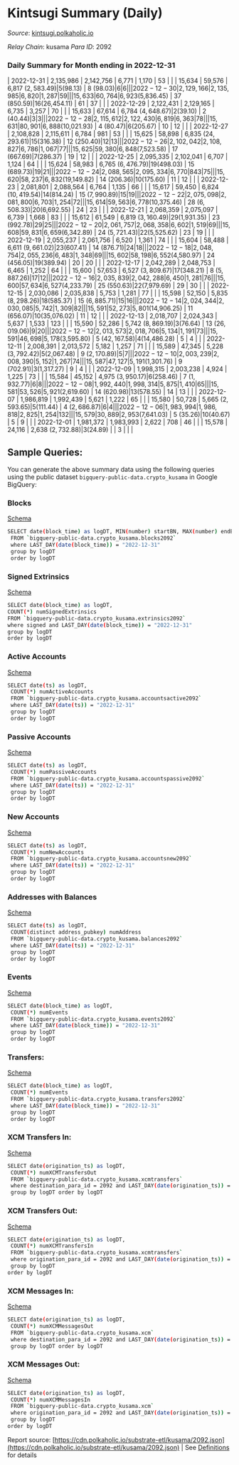 # Kintsugi Summary (Daily)

_Source_: [kintsugi.polkaholic.io](https://kintsugi.polkaholic.io)

*Relay Chain*: kusama
*Para ID*: 2092



### Daily Summary for Month ending in 2022-12-31


| 2022-12-31 | 2,135,986 | 2,142,756 | 6,771 | 1,170 | 53 |  |  | 15,634 | 59,576 | 6,817 ($2,583.49) | 5 ($98.13) | 8 ($98.03) | 6 | 6 |  |
| 2022-12-30 | 2,129,166 | 2,135,985 | 6,820 | 1,287 | 59 |  |  | 15,633 | 60,764 | 6,923 ($5,836.45) | 37 ($850.59) | 16 ($26,454.11) | 61 | 37 |  |
| 2022-12-29 | 2,122,431 | 2,129,165 | 6,735 | 3,257 | 70 |  |  | 15,633 | 67,614 | 6,784 ($4,648.67) | 2 ($39.10) | 2 ($40.44) | 3 | 3 |  |
| 2022-12-28 | 2,115,612 | 2,122,430 | 6,819 | 6,363 | 78 |  |  | 15,631 | 80,901 | 6,888 ($10,021.93) | 4 ($80.47) | 6 ($205.67) | 10 | 12 |  |
| 2022-12-27 | 2,108,828 | 2,115,611 | 6,784 | 981 | 53 |  |  | 15,625 | 58,898 | 6,835 ($24,293.61) | 15 ($316.38) | 12 ($250.40) | 12 | 13 |  |
| 2022-12-26 | 2,102,042 | 2,108,827 | 6,786 | 1,067 | 77 |  |  | 15,625 | 59,380 | 6,848 ($7,523.58) | 17 ($667.69) | 7 ($286.37) | 19 | 12 |  |
| 2022-12-25 | 2,095,335 | 2,102,041 | 6,707 | 1,124 | 64 |  |  | 15,624 | 58,983 | 6,765 ($6,476.79) | 19 ($498.03) | 15 ($689.73) | 19 | 21 |  |
| 2022-12-24 | 2,088,565 | 2,095,334 | 6,770 | 843 | 75 |  |  | 15,620 | 58,237 | 6,832 ($19,149.82) | 14 ($206.36) | 10 ($175.60) | 11 | 12 |  |
| 2022-12-23 | 2,081,801 | 2,088,564 | 6,764 | 1,135 | 66 |  |  | 15,617 | 59,450 | 6,824 ($10,419.54) | 14 ($814.24) | 15 ($7,990.89) | 15 | 19 |  |
| 2022-12-22 | 2,075,098 | 2,081,800 | 6,703 | 1,254 | 72 |  |  | 15,614 | 59,563 | 6,778 ($10,375.46) | 28 ($6,508.33) | 20 ($6,692.55) | 24 | 23 |  |
| 2022-12-21 | 2,068,359 | 2,075,097 | 6,739 | 1,668 | 83 |  |  | 15,612 | 61,549 | 6,819 ($3,160.49) | 29 ($1,931.35) | 23 ($992.78) | 29 | 25 |  |
| 2022-12-20 | 2,061,757 | 2,068,358 | 6,602 | 1,519 | 69 |  |  | 15,608 | 59,831 | 6,659 ($6,342.89) | 24 ($5,721.43) | 22 ($5,525.62) | 23 | 19 |  |
| 2022-12-19 | 2,055,237 | 2,061,756 | 6,520 | 1,361 | 74 |  |  | 15,604 | 58,488 | 6,611 ($9,661.02) | 23 ($607.41) | 14 ($876.71) | 24 | 18 |  |
| 2022-12-18 | 2,048,754 | 2,055,236 | 6,483 | 1,348 | 69 |  |  | 15,602 | 58,198 | 6,552 ($4,580.97) | 24 ($456.05) | 19 ($389.94) | 20 | 20 |  |
| 2022-12-17 | 2,042,289 | 2,048,753 | 6,465 | 1,252 | 64 |  |  | 15,600 | 57,653 | 6,527 ($3,809.67) | 17 ($348.21) | 8 ($5,887.26) | 17 | 12 |  |
| 2022-12-16 | 2,035,839 | 2,042,288 | 6,450 | 1,281 | 76 |  |  | 15,600 | 57,634 | 6,527 ($4,233.79) | 25 ($550.63) | 22 ($7,979.69) | 29 | 30 |  |
| 2022-12-15 | 2,030,086 | 2,035,838 | 5,753 | 1,281 | 77 |  |  | 15,598 | 52,150 | 5,835 ($8,298.26) | 18 ($585.37) | 15 ($6,885.71) | 15 | 16 |  |
| 2022-12-14 | 2,024,344 | 2,030,085 | 5,742 | 1,309 | 82 |  |  | 15,591 | 52,273 | 5,801 ($14,906.25) | 11 ($656.07) | 10 ($35,076.02) | 11 | 12 |  |
| 2022-12-13 | 2,018,707 | 2,024,343 | 5,637 | 1,533 | 123 |  |  | 15,590 | 52,286 | 5,742 ($8,869.19) | 3 ($76.64) | 13 ($26,019.06) | 9 | 20 |  |
| 2022-12-12 | 2,013,573 | 2,018,706 | 5,134 | 1,191 | 73 |  |  | 15,591 | 46,698 | 5,178 ($3,595.80) | 5 ($42,167.58) | 4 ($14,486.28) | 5 | 4 |  |
| 2022-12-11 | 2,008,391 | 2,013,572 | 5,182 | 1,257 | 71 |  |  | 15,589 | 47,345 | 5,228 ($3,792.42) | 5 ($2,067.48) | 9 ($2,170.89) | 5 | 7 |  |
| 2022-12-10 | 2,003,239 | 2,008,390 | 5,152 | 1,267 | 74 |  |  | 15,587 | 47,127 | 5,191 ($1,301.76) | 9 ($702.91) | 3 ($1,317.27) | 9 | 4 |  |
| 2022-12-09 | 1,998,315 | 2,003,238 | 4,924 | 1,225 | 73 |  |  | 15,584 | 45,152 | 4,975 ($3,950.17) | 6 ($258.46) | 7 ($1,932.77) | 6 | 8 |  |
| 2022-12-08 | 1,992,440 | 1,998,314 | 5,875 | 1,410 | 65 |  |  | 15,581 | 53,526 | 5,921 ($2,619.60) | 14 ($620.98) | 13 ($578.55) | 14 | 13 |  |
| 2022-12-07 | 1,986,819 | 1,992,439 | 5,621 | 1,222 | 65 |  |  | 15,580 | 50,728 | 5,665 ($2,593.65) | 5 ($111.44) | 4 ($2,686.87) | 6 | 4 |  |
| 2022-12-06 | 1,983,994 | 1,986,818 | 2,825 | 1,254 | 132 |  |  | 15,579 | 30,889 | 2,953 ($7,641.03) | 5 ($35.26) | 10 ($40.67) | 5 | 9 |  |
| 2022-12-01 | 1,981,372 | 1,983,993 | 2,622 | 708 | 46 |  |  | 15,578 | 24,116 | 2,638 ($2,732.88) | 3 ($24.89) |   | 3 |  |  |

## Sample Queries:
You can generate the above summary data using the following queries using the public dataset `bigquery-public-data.crypto_kusama` in Google BigQuery:


### Blocks 

[Schema](https://github.com/colorfulnotion/substrate-etl/blob/main/schema/blocks.json)

```bash
SELECT date(block_time) as logDT, MIN(number) startBN, MAX(number) endBN, COUNT(*) numBlocks 
 FROM `bigquery-public-data.crypto_kusama.blocks2092`  
 where LAST_DAY(date(block_time)) = "2022-12-31" 
 group by logDT 
 order by logDT
```

### Signed Extrinsics 

[Schema](https://github.com/colorfulnotion/substrate-etl/blob/main/schema/extrinsics.json)

```bash
SELECT date(block_time) as logDT, 
COUNT(*) numSignedExtrinsics 
FROM `bigquery-public-data.crypto_kusama.extrinsics2092`  
where signed and LAST_DAY(date(block_time)) = "2022-12-31" 
group by logDT 
order by logDT
```

### Active Accounts 

[Schema](https://github.com/colorfulnotion/substrate-etl/blob/main/schema/accountsactive.json)

```bash
SELECT date(ts) as logDT, 
 COUNT(*) numActiveAccounts 
 FROM `bigquery-public-data.crypto_kusama.accountsactive2092` 
 where LAST_DAY(date(ts)) = "2022-12-31" 
 group by logDT 
 order by logDT
```

### Passive Accounts 

[Schema](https://github.com/colorfulnotion/substrate-etl/blob/main/schema/accountspassive.json)

```bash
SELECT date(ts) as logDT, 
 COUNT(*) numPassiveAccounts 
 FROM `bigquery-public-data.crypto_kusama.accountspassive2092` 
 where LAST_DAY(date(ts)) = "2022-12-31" 
 group by logDT 
 order by logDT
```

### New Accounts 

[Schema](https://github.com/colorfulnotion/substrate-etl/blob/main/schema/accountsnew.json)

```bash
SELECT date(ts) as logDT, 
 COUNT(*) numNewAccounts 
 FROM `bigquery-public-data.crypto_kusama.accountsnew2092` 
 where LAST_DAY(date(ts)) = "2022-12-31" 
 group by logDT
 order by logDT
```

### Addresses with Balances 

[Schema](https://github.com/colorfulnotion/substrate-etl/blob/main/schema/balances.json)

```bash
SELECT date(ts) as logDT,
 COUNT(distinct address_pubkey) numAddress 
 FROM `bigquery-public-data.crypto_kusama.balances2092` 
 where LAST_DAY(date(ts)) = "2022-12-31" 
 group by logDT 
 order by logDT
```

### Events 

[Schema](https://github.com/colorfulnotion/substrate-etl/blob/main/schema/events.json)

```bash
SELECT date(block_time) as logDT, 
 COUNT(*) numEvents 
 FROM `bigquery-public-data.crypto_kusama.events2092` 
 where LAST_DAY(date(block_time)) = "2022-12-31" 
 group by logDT 
 order by logDT
```

### Transfers:

[Schema](https://github.com/colorfulnotion/substrate-etl/blob/main/schema/transfers.json)

```bash
SELECT date(block_time) as logDT, 
 COUNT(*) numEvents 
 FROM `bigquery-public-data.crypto_kusama.transfers2092` 
 where LAST_DAY(date(block_time)) = "2022-12-31" 
 group by logDT 
 order by logDT
```

### XCM Transfers In: 

[Schema](https://github.com/colorfulnotion/substrate-etl/blob/main/schema/xcmtransfers.json)

```bash
SELECT date(origination_ts) as logDT, 
 COUNT(*) numXCMTransfersOut 
 FROM `bigquery-public-data.crypto_kusama.xcmtransfers` 
 where destination_para_id = 2092 and LAST_DAY(date(origination_ts)) = "2022-12-31" 
 group by logDT order by logDT
```

### XCM Transfers Out: 

[Schema](https://github.com/colorfulnotion/substrate-etl/blob/main/schema/xcmtransfers.json)

```bash
SELECT date(origination_ts) as logDT, 
 COUNT(*) numXCMTransfersIn 
 FROM `bigquery-public-data.crypto_kusama.xcmtransfers` 
 where origination_para_id = 2092 and LAST_DAY(date(origination_ts)) = "2022-12-31" 
 group by logDT 
order by logDT
```

### XCM Messages In: 

[Schema](https://github.com/colorfulnotion/substrate-etl/blob/main/schema/xcm.json)

```bash
SELECT date(origination_ts) as logDT, 
 COUNT(*) numXCMMessagesOut 
 FROM `bigquery-public-data.crypto_kusama.xcm` 
 where destination_para_id = 2092 and LAST_DAY(date(origination_ts)) = "2022-12-31" 
 group by logDT order by logDT
```

### XCM Messages Out: 

[Schema](https://github.com/colorfulnotion/substrate-etl/blob/main/schema/xcm.json)

```bash
SELECT date(origination_ts) as logDT, 
 COUNT(*) numXCMMessagesIn 
 FROM `bigquery-public-data.crypto_kusama.xcm` 
 where origination_para_id = 2092 and LAST_DAY(date(origination_ts)) = "2022-12-31" 
 group by logDT 
order by logDT
```


Report source: [https://cdn.polkaholic.io/substrate-etl/kusama/2092.json](https://cdn.polkaholic.io/substrate-etl/kusama/2092.json) | See [Definitions](/DEFINITIONS.md) for details
